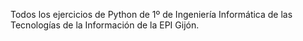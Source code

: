 Todos los ejercicios de Python de 1º de Ingeniería Informática de las Tecnologías de la Información de la EPI Gijón.
